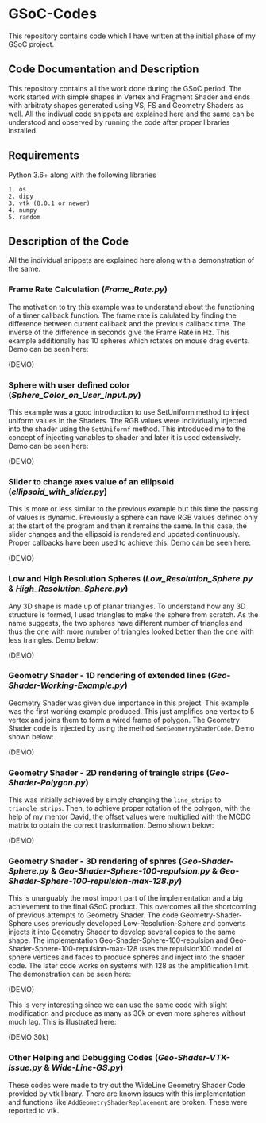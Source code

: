 # GSoC-Codes
This repository contains code which I have written at the initial phase of my GSoC project.

## Code Documentation and Description

This repository contains all the work done during the GSoC period. The work started with simple shapes in Vertex and Fragment Shader and ends with arbitraty shapes generated using VS, FS and Geometry Shaders as well. All the indivual code snippets are explained here and the same can be understood and observed by running the code after proper libraries installed.

## Requirements

Python 3.6+ along with the following libraries

```
1. os
2. dipy
3. vtk (8.0.1 or newer)
4. numpy
5. random
```

## Description of the Code

All the individual snippets are explained here along with a demonstration of the same.

### Frame Rate Calculation (_Frame_Rate.py_)
The motivation to try this example was to understand about the functioning of a timer callback function. The frame rate is calulated by finding the difference between current callback and the previous callback time. The inverse of the difference in seconds give the Frame Rate in Hz. This example additionally has 10 spheres which rotates on mouse drag events. Demo can be seen here:

(DEMO)

### Sphere with user defined color (_Sphere_Color_on_User_Input.py_)
This example was a good introduction to use SetUniform method to inject uniform values in the Shaders. The RGB values were individually injected into the shader using the `SetUniformf` method. This introduced me to the concept of injecting variables to shader and later it is used extensively. Demo can be seen here:

(DEMO)

### Slider to change axes value of an ellipsoid (_ellipsoid_with_slider.py_)
This is more or less similar to the previous example but this time the passing of values is dynamic. Previously a sphere can have RGB values defined only at the start of the program and then it remains the same. In this case, the slider changes and the ellipsoid is rendered and updated continuously. Proper callbacks have been used to achieve this. Demo can be seen here:

(DEMO)

### Low and High Resolution Spheres (_Low_Resolution_Sphere.py_ & _High_Resolution_Sphere.py_)
Any 3D shape is made up of planar triangles. To understand how any 3D structure is formed, I used triangles to make the sphere from scratch. As the name suggests, the two spheres have different number of triangles and thus the one with more number of triangles looked better than the one with less traingles.  Demo below:

(DEMO)

### Geometry Shader - 1D rendering of extended lines (_Geo-Shader-Working-Example.py_)
Geometry Shader was given due importance in this project. This example was the first working example produced. This just amplifies one vertex to 5 vertex and joins them to form a wired frame of polygon. The Geometry Shader code is injected by using the method `SetGeometryShaderCode`. Demo shown below:

(DEMO)

### Geometry Shader - 2D rendering of traingle strips (_Geo-Shader-Polygon.py_)
This was initially achieved by simply changing the `line_strips` to `triangle_strips`. Then, to achieve proper rotation of the polygon, with the help of my mentor David, the offset values were multiplied with the MCDC matrix to obtain the correct trasformation. Demo shown below:

(DEMO)

### Geometry Shader - 3D rendering of sphres (_Geo-Shader-Sphere.py_ & _Geo-Shader-Sphere-100-repulsion.py_ & _Geo-Shader-Sphere-100-repulsion-max-128.py_)
This is unarguably the most import part of the implementation and a big achievement to the final GSoC product. This overcomes all the shortcoming of previous attempts to Geometry Shader. The code Geometry-Shader-Sphere uses previously developed Low-Resolution-Sphere and converts injects it into Geometry Shader to develop several copies to the same shape. The implementation Geo-Shader-Sphere-100-repulsion and Geo-Shader-Sphere-100-repulsion-max-128 uses the repulsion100 model of sphere vertices and faces to produce spheres and inject into the shader code. The later code works on systems with 128 as the amplification limit. The demonstration can be seen here:

(DEMO)

This is very interesting since we can use the same code with slight modification and produce as many as 30k or even more spheres without much lag. This is illustrated here:

(DEMO 30k)

### Other Helping and Debugging Codes (_Geo-Shader-VTK-Issue.py_ & _Wide-Line-GS.py_)
These codes were made to try out the WideLine Geometry Shader Code provided by vtk library. There are known issues with this implementation and functions like `AddGeometryShaderReplacement` are broken. These were reported to vtk.
